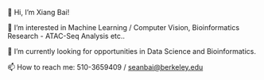 👋 Hi, I’m Xiang Bai!

👀 I’m interested in Machine Learning / Computer Vision, Bioinformatics Research - ATAC-Seq Analysis etc..

🌱 I’m currently looking for opportunities in Data Science and Bioinformatics.

📫 How to reach me: 510-3659409 / seanbai@berkeley.edu

<!---
seanb118/seanb118 is a ✨ special ✨ repository because its `README.md` (this file) appears on your GitHub profile.
You can click the Preview link to take a look at your changes.
--->
